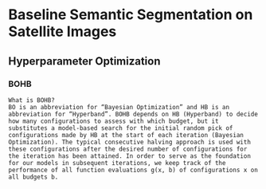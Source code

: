 # Baseline Semantic Segmentation on Satellite Images

## Hyperparameter Optimization

### BOHB

    What is BOHB?
    BO is an abbreviation for “Bayesian Optimization” and HB is an abbreviation for “Hyperband”. BOHB depends on HB (Hyperband) to decide how many configurations to assess with which budget, but it substitutes a model-based search for the initial random pick of configurations made by HB at the start of each iteration (Bayesian Optimization). The typical consecutive halving approach is used with these configurations after the desired number of configurations for the iteration has been attained. In order to serve as the foundation for our models in subsequent iterations, we keep track of the performance of all function evaluations g(x, b) of configurations x on all budgets b.
